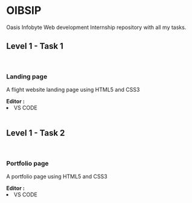 # OIBSIP
 Oasis Infobyte Web development Internship repository with all my tasks.
 <br>
 <h2>Level 1 - Task 1</h2>
 <br>
 <h3>Landing page</h3>
 <p>A flight website landing page using HTML5 and CSS3</p>
 <b>Editor : </b>
 <li>VS CODE</li>
 <br>
 <h2>Level 1 - Task 2</h2>
  <br>
 <h3>Portfolio page</h3>
 <p>A portfolio page using HTML5 and CSS3</p>
 <b>Editor : </b>
 <li>VS CODE</li>
